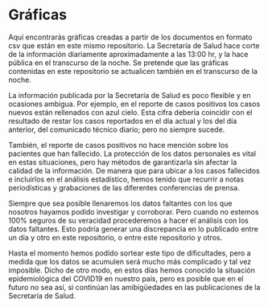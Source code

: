 # Gráficas

Aquí encontrarás gráficas creadas a partir de los documentos en formato csv que están en este mismo repositorio. La Secretaría de Salud hace corte de la información diariamente aproximadamente a las 13:00 hr, y la hace pública en el transcurso de la noche. Se pretende que las gráficas contenidas en este repositorio se actualicen también en el transcurso de la noche.

La información publicada por la Secretaría de Salud es poco flexible y en ocasiones ambigua. Por ejemplo, en el reporte de casos positivos los casos nuevos están rellenados con azul cielo. Esta cifra debería coincidir con el resultado de restar los casos reportados en el día actual y los del día anterior, del comunicado técnico diario; pero no siempre sucede.

También, el reporte de casos positivos no hace mención sobre los pacientes que han fallecido. La protección de los datos personales es vital en estas situaciones, pero hay métodos de garantizarla sin afectar la calidad de la información. De manera que para ubicar a los casos fallecidos e incluirlos en el análisis estadístico, hemos tenido que recurrir a notas periodísticas y grabaciones de las diferentes conferencias de prensa.

Siempre que sea posible llenaremos los datos faltantes con los que nosotros hayamos podido investigar y corroborar. Pero cuando no estemos 100% seguros de su veracidad procederemos a hacer el análisis con los datos faltantes. Esto podría generar una discrepancia en lo publicado entre un día y otro en este repositorio, o entre este repositorio y otros.

Hasta el momento hemos podido sortear este tipo de dificultades, pero a medida que los datos se acumulen será mucho más complicado y tal vez imposible. Dicho de otro modo, en estos días hemos conocido la situación epidemiológica del COVID19 en nuestro país, pero es posible que en el futuro no sea así, si continúan las amibigüedades en las publicaciones de la Secretaría de Salud.

